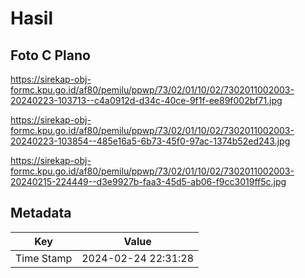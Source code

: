 # Hasil

## Foto C Plano

https://sirekap-obj-formc.kpu.go.id/af80/pemilu/ppwp/73/02/01/10/02/7302011002003-20240223-103713--c4a0912d-d34c-40ce-9f1f-ee89f002bf71.jpg

https://sirekap-obj-formc.kpu.go.id/af80/pemilu/ppwp/73/02/01/10/02/7302011002003-20240223-103854--485e16a5-6b73-45f0-97ac-1374b52ed243.jpg

https://sirekap-obj-formc.kpu.go.id/af80/pemilu/ppwp/73/02/01/10/02/7302011002003-20240215-224449--d3e9927b-faa3-45d5-ab06-f9cc3019ff5c.jpg


## Metadata

| Key        | Value               |
| ---------- | ------------------- |
| Time Stamp | 2024-02-24 22:31:28 |



